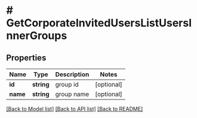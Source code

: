 # # GetCorporateInvitedUsersListUsersInnerGroups

## Properties

Name | Type | Description | Notes
------------ | ------------- | ------------- | -------------
**id** | **string** | group id | [optional]
**name** | **string** | group name | [optional]

[[Back to Model list]](../../README.md#models) [[Back to API list]](../../README.md#endpoints) [[Back to README]](../../README.md)

